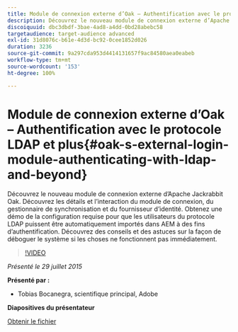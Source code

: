 ```yaml
---
title: Module de connexion externe d’Oak – Authentification avec le protocole LDAP et plus
description: Découvrez le nouveau module de connexion externe d’Apache Jackrabbit Oak. Découvrez les détails et l’interaction du module de connexion, du gestionnaire de synchronisation et du fournisseur d’identité. Obtenez une démo de la configuration requise pour que les utilisateurs du protocole LDAP puissent être automatiquement importés dans AEM à des fins d’authentification. Découvrez des conseils et des astuces sur la façon de déboguer le système si les choses ne fonctionnent pas immédiatement.
discoiquuid: dbc3dbdf-3bae-4ad8-a4dd-0bd28abebc58
targetaudience: target-audience advanced
exl-id: 31d8076c-b61e-4d3d-bc92-0cee1852d026
duration: 3236
source-git-commit: 9a297cda953d4414131657f9ac84580aea0eabeb
workflow-type: tm+mt
source-wordcount: '153'
ht-degree: 100%

---
```


# Module de connexion externe d’Oak – Authentification avec le protocole LDAP et plus{#oak-s-external-login-module-authenticating-with-ldap-and-beyond}

Découvrez le nouveau module de connexion externe d’Apache Jackrabbit Oak. Découvrez les détails et l’interaction du module de connexion, du gestionnaire de synchronisation et du fournisseur d’identité. Obtenez une démo de la configuration requise pour que les utilisateurs du protocole LDAP puissent être automatiquement importés dans AEM à des fins d’authentification. Découvrez des conseils et des astuces sur la façon de déboguer le système si les choses ne fonctionnent pas immédiatement.

>[!VIDEO](https://video.tv.adobe.com/v/19382/?quality=9)

*Présenté le 29 juillet 2015*

**Présenté par :**

* Tobias Bocanegra, scientifique principal, Adobe

**Diapositives du présentateur**

[Obtenir le fichier](assets/oak-ldap-cqgems.pdf)
<!--
[Get back to the Overview](https://helpx.adobe.com/experience-manager/kt/eseminars/gems/aem-index.html)
-->
